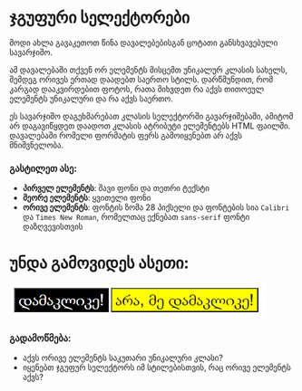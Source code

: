 # ჯგუფური სელექტორები

მოდი ახლა გავაკეთოთ წინა დავალებებისგან ცოტათი განსხვავებული სავარჯიშო.

ამ დავალებაში თქვენ ორ ელემენტს მისცემთ უნიკალურ კლასის სახელს, შემდეგ ორივეს ერთად დაადებთ საერთო სტილს. დარწმუნდით, რომ კარგად დააკვირდებით ფოტოს, რათა მიხვდეთ რა აქვს თითოეულ ელემენტს უნიკალური და რა აქვს საერთო.

ეს სავარჯიშო დაგეხმარებათ კლასის სელექტორში გავარჯიშებაში, ამიტომ არ დაგავიწყდეთ დაადოთ კლასის ატრიბუტი ელემენტებს HTML ფაილში. დავალებაში რომელი ფორმატის ფერს გამოიყენებთ არ აქვს მნიშვნელობა.

### გასტილეთ ასე:

- **პირველ ელემენტს**: შავი ფონი და თეთრი ტექსტი
- **მეორე ელემენტს**: ყვითელი ფონი
- **ორივე ელემენტს**: ფონტის ზომა 28 პიქსელი და ფონტების სია `Calibri` და `Times New Roman`, რომელთაც ექნებათ `sans-serif` ფონტი დაზღვევისთვის

# უნდა გამოვიდეს ასეთი:

![dasrulebuli](https://raw.githubusercontent.com/XazyProject/css-davalebebi/main/fundamentalebi/03-jgufuri-seleqtorebi/dasrulebuli.png?token=GHSAT0AAAAAACMIWC6D2EJNMT2ATI32DEO6ZM4MZIA)

### გადამოწმება:

- აქვს ორივე ელემენტს საკუთარი უნიკალური კლასი?
- იყენებთ ჯგუფურ სელექტორს იმ სტილებისთვის, რაც ორივე ელემენტს აქვს?